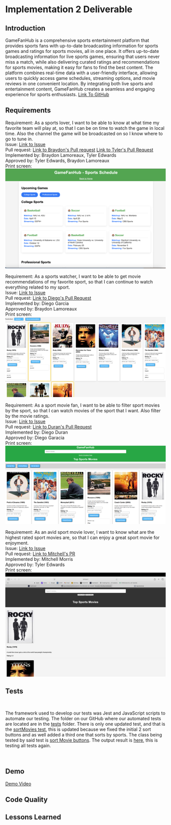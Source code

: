 # Implementation 2 Deliverable

## Introduction
GameFanHub is a comprehensive sports entertainment platform that provides sports fans with up-to-date broadcasting information for sports games and ratings for sports movies, all in one place. It offers up-to-date broadcasting information for live sports games, ensuring that users never miss a match, while also delivering curated ratings and recommendations for sports movies, making it easy for fans to find the best content. The platform combines real-time data with a user-friendly interface, allowing users to quickly access game schedules, streaming options, and movie reviews in one convenient location. By integrating both live sports and entertainment content, GameFanHub creates a seamless and engaging experience for sports enthusiasts. [Link To GitHub](https://github.com/Braydew-NAU/SportsWebsite)

## Requirements

Requirement: As a sports lover, I want to be able to know at what time my favorite team will play at, so that I can be on time to watch the game in local time. Also the channel the game will be broadcasted on so I know where to go to tune in.
<br>
Issue: [Link to Issue](https://github.com/Braydew-NAU/SportsWebsite/issues/27)
<br>
Pull request: [Link to Braydon's Pull request](https://github.com/Braydew-NAU/SportsWebsite/pull/83) [Link to Tyler's Pull Request](https://github.com/Braydew-NAU/SportsWebsite/pull/85)
<br>
Implemented by: Braydon Lamoreaux, Tyler Edwards
<br>
Approved by: Tyler Edwards, Braydon Lamoreaux
<br>
Print screen: ![SportsSchedulePage](DeliverableImages/SportsSchedulePage.png)

Requirement: As a sports watcher, I want to be able to get movie recommendations of my favorite sport, so that I can continue to watch everything related to my sport.
<br>
Issue: [Link to Issue](https://github.com/Braydew-NAU/SportsWebsite/issues/26)
<br>
Pull request: [Link to Diego's Pull Request](https://github.com/Braydew-NAU/SportsWebsite/pull/87)
<br>
Implemented by: Diego Garcia
<br>
Approved by: Braydon Lamoreaux
<br>
Print screen: ![Movie Suggestions](DeliverableImages/MovieSuggestions.png)

Requirement: As a sport movie fan, I want to be able to filter sport movies by the sport, so that I can watch movies of the sport that I want. Also filter by the movie ratings.
<br>
Issue: [Link to Issue](https://github.com/Braydew-NAU/SportsWebsite/issues/25)
<br>
Pull request: [Link to Duran's Pull Request](https://github.com/Braydew/NAU/SportsWebsite/pull/84)
<br>
Implemented by: Diego Duran
<br>
Approved by: Diego Garacia
<br>
Print screen: ![Filter by Sport](DeliverableImages/Filter_Sport.png)

Requirement: As an avid sport movie lover, I want to know what are the highest rated sport movies are, so that I can enjoy a great sport movie for enjoyment.
<br>
Issue: [Link to Issue](https://github.com/Braydew-NAU/SportsWebsite/issues/12)
<br>
Pull request: [Link to Mitchell's PR](https://github.com/Braydew-NAU/SportsWebsite/pull/75)
<br>
Implemented by: Mitchell Morris
<br>
Approved by: Tyler Edwards
<br>
Print screen: ![Sorting Buttons](DeliverableImages/SortingButtons.png)

## Tests
<br>

The framework used to develop our tests was Jest and JavaScript scripts to automate our testing. The folder on our GitHub where our automated tests are located are in the [tests](https://github.com/Braydew-NAU/SportsWebsite/tree/main/_tests_) folder. There is only one updated test, and that is the [sortMovies test](https://github.com/Braydew-NAU/SportsWebsite/blob/main/_tests_/sortMovies.test.js), this is updated because we fixed the initial 2 sort buttons and as well added a third one that sorts by sports. The class being tested by said test is [sort Movie buttons](https://github.com/Braydew-NAU/SportsWebsite/blob/main/script.js). The output result is [here](https://github.com/Braydew-NAU/SportsWebsite/blob/main/Deliverables/DeliverableImages/Test_Result.png), this is testing all tests again. 


<br>

## Demo

[Demo Video](https://nau.zoom.us/rec/share/AWayY4Qp5FKg7CKTds-eGB68tMVC5wxFeX2h3zOvsyVTwWH9sdcmBcQ8JVuVLWen.uOGqbx1RRTvER_re?startTime=1744595035000)

## Code Quality

## Lessons Learned
